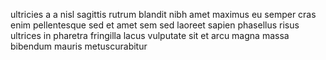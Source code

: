 ultricies a a nisl sagittis rutrum blandit nibh amet maximus eu semper cras enim
pellentesque sed et amet sem sed laoreet sapien phasellus risus ultrices in
pharetra fringilla lacus vulputate sit et arcu magna massa bibendum mauris
metuscurabitur
